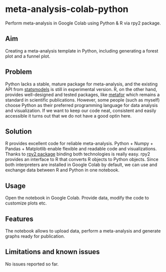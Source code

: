 # meta-analysis-colab-python
Perform meta-analysis in Google Colab using Python &amp; R via rpy2 package.

## Aim
Creating a meta-analysis template in Python, including generating a forest plot and a funnel plot.

## Problem
Python lacks a stable, mature package for meta-analysis, and the existing API from [statsmodels](https://www.statsmodels.org/stable/stats.html#module-statsmodels.stats.meta_analysis) is still in experimental version. R, on the other hand, provides well-designed and tested packages, like [metafor](https://wviechtb.github.io/metafor/) which remains a standard in scientific publications. However, some people (such as myself) choose Python as their preferred programming language for data analysis and visualization. If we want to keep our code neat, consistent and easily accessible it turns out that we do not have a good optin here.

## Solution
R provides excellent code for reliable meta-analysis. Python + Numpy + Pandas + Matplotlib enable flexible and readable code and visualizations. Thanks to [rpy2 package](https://rpy2.github.io/) binding both technologies is really easy. rpy2 provides an interface to R that converts R objects to Python objects. Since both interpreters are installed in Google Colab by default, we can use and exchange data between R and Python in one notebook. 

## Usage
Open the notebook in Google Colab. Provide data, modify the code to customize plots etc.

## Features
The notebook allows to upload data, perform a meta-analysis and generate graphs ready for publication.

## Limitations and known issues
No issues reported so far.

